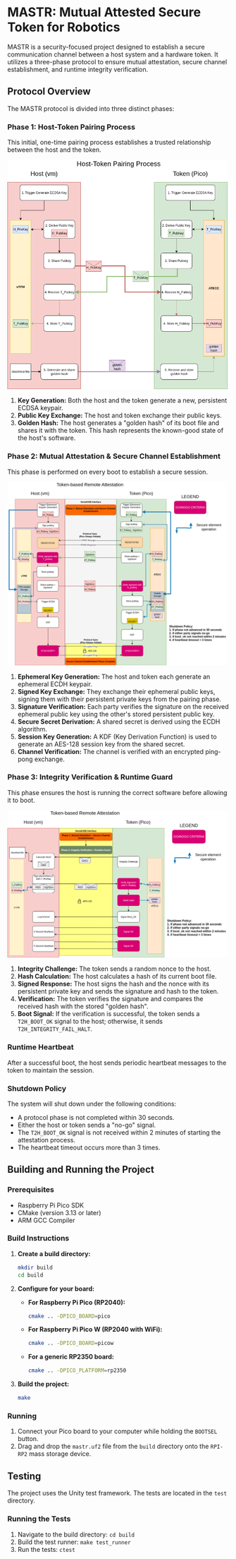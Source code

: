 # MASTR: Mutual Attested Secure Token for Robotics

MASTR is a security-focused project designed to establish a secure communication channel between a host system and a hardware token. It utilizes a three-phase protocol to ensure mutual attestation, secure channel establishment, and runtime integrity verification.

## Protocol Overview

The MASTR protocol is divided into three distinct phases:

### Phase 1: Host-Token Pairing Process

This initial, one-time pairing process establishes a trusted relationship between the host and the token.

<img src="docs/Embedded-pairing-process.drawio (1).png" alt="Host-Token Pairing Process" width="500"/>

1.  **Key Generation:** Both the host and the token generate a new, persistent ECDSA keypair.
2.  **Public Key Exchange:** The host and token exchange their public keys.
3.  **Golden Hash:** The host generates a "golden hash" of its boot file and shares it with the token. This hash represents the known-good state of the host's software.

### Phase 2: Mutual Attestation & Secure Channel Establishment

This phase is performed on every boot to establish a secure session.

<img src="docs/Secure Channel Phase 2 embed.drawio.png" alt="Secure Channel Establishment" width="500"/>

1.  **Ephemeral Key Generation:** The host and token each generate an ephemeral ECDH keypair.
2.  **Signed Key Exchange:** They exchange their ephemeral public keys, signing them with their persistent private keys from the pairing phase.
3.  **Signature Verification:** Each party verifies the signature on the received ephemeral public key using the other's stored persistent public key.
4.  **Secure Secret Derivation:** A shared secret is derived using the ECDH algorithm.
5.  **Session Key Generation:** A KDF (Key Derivation Function) is used to generate an AES-128 session key from the shared secret.
6.  **Channel Verification:** The channel is verified with an encrypted ping-pong exchange.

### Phase 3: Integrity Verification & Runtime Guard

This phase ensures the host is running the correct software before allowing it to boot.

<img src="docs/Integrity Attest Phase 3 embed.drawio.png" alt="Integrity Attestation" width="500"/>

1.  **Integrity Challenge:** The token sends a random nonce to the host.
2.  **Hash Calculation:** The host calculates a hash of its current boot file.
3.  **Signed Response:** The host signs the hash and the nonce with its persistent private key and sends the signature and hash to the token.
4.  **Verification:** The token verifies the signature and compares the received hash with the stored "golden hash".
5.  **Boot Signal:** If the verification is successful, the token sends a `T2H_BOOT_OK` signal to the host; otherwise, it sends `T2H_INTEGRITY_FAIL_HALT`.

### Runtime Heartbeat

After a successful boot, the host sends periodic heartbeat messages to the token to maintain the session.

### Shutdown Policy

The system will shut down under the following conditions:

*   A protocol phase is not completed within 30 seconds.
*   Either the host or token sends a "no-go" signal.
*   The `T2H_BOOT_OK` signal is not received within 2 minutes of starting the attestation process.
*   The heartbeat timeout occurs more than 3 times.

## Building and Running the Project

### Prerequisites

*   Raspberry Pi Pico SDK
*   CMake (version 3.13 or later)
*   ARM GCC Compiler

### Build Instructions

1.  **Create a build directory:**

    ```bash
    mkdir build
    cd build
    ```

2.  **Configure for your board:**

    *   **For Raspberry Pi Pico (RP2040):**

        ```bash
        cmake .. -DPICO_BOARD=pico
        ```

    *   **For Raspberry Pi Pico W (RP2040 with WiFi):**

        ```bash
        cmake .. -DPICO_BOARD=picow
        ```

    *   **For a generic RP2350 board:**

        ```bash
        cmake .. -DPICO_PLATFORM=rp2350
        ```

3.  **Build the project:**

    ```bash
    make
    ```

### Running

1.  Connect your Pico board to your computer while holding the `BOOTSEL` button.
2.  Drag and drop the `mastr.uf2` file from the `build` directory onto the `RPI-RP2` mass storage device.

## Testing

The project uses the Unity test framework. The tests are located in the `test` directory.

### Running the Tests

1.  Navigate to the build directory: `cd build`
2.  Build the test runner: `make test_runner`
3.  Run the tests: `ctest`
